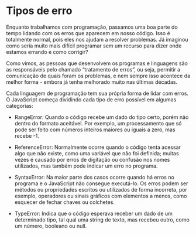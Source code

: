 # Tipos de erro

Enquanto trabalhamos com programação, passamos uma boa parte do tempo lidando com os erros que aparecem em nosso código. Isso é totalmente normal, pois eles nos ajudam a resolver problemas. Já imaginou como seria muito mais difícil programar sem um recurso para dizer onde estamos errando e como corrigir?

Como vimos, as pessoas que desenvolvem os programas e linguagens são as responsáveis pelo chamado “tratamento de erros”, ou seja, permitir a comunicação de quais foram os problemas, e nem sempre isso acontece da melhor forma - embora já tenha melhorado muito nas últimas décadas.

Cada linguagem de programação tem sua própria forma de lidar com erros. O JavaScript começa dividindo cada tipo de erro possível em algumas categorias:

- RangeError: Quando o código recebe um dado do tipo certo, porém não dentro do formato aceitável. Por exemplo, um processamento que só pode ser feito com números inteiros maiores ou iguais a zero, mas recebe -1.

- ReferenceError: Normalmente ocorre quando o código tenta acessar algo que não existe, como uma variável que não foi definida; muitas vezes é causado por erros de digitação ou confusão nos nomes utilizados, mas também pode indicar um erro no programa.

- SyntaxError: Na maior parte dos casos ocorre quando há erros no programa e o JavaScript não consegue executá-lo. Os erros podem ser métodos ou propriedades escritos ou utilizados de forma incorreta, por exemplo, operadores ou sinais gráficos com elementos a menos, como esquecer de fechar chaves ou colchetes.

- TypeError: Indica que o código esperava receber um dado de um determinado tipo, tal qual uma string de texto, mas recebeu outro, como um número, booleano ou null.

